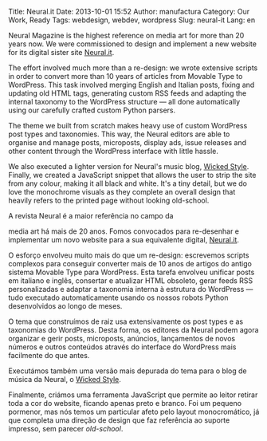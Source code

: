 Title: Neural.it
Date: 2013-10-01 15:52
Author: manufactura
Category: Our Work, Ready
Tags: webdesign, webdev, wordpress
Slug: neural-it
Lang: en

Neural Magazine is the highest reference on media art for more
than 20 years now. We were commissioned to design and implement a new
website for its digital sister site [Neural.it](http://neural.it).

The effort involved much more than a re-design: we wrote extensive
scripts in order to convert more than 10 years of articles from Movable
Type to WordPress. This task involved merging English and Italian posts,
fixing and updating old HTML tags, generating custom RSS feeds and
adapting the internal taxonomy to the WordPress structure — all done
automatically using our carefully crafted custom Python parsers.

The theme we built from scratch makes heavy use of custom WordPress post
types and taxonomies. This way, the Neural editors are able to organise
and manage posts, microposts, display ads, issue releases and other
content through the WordPress interface with little hassle.

We also executed a lighter version for Neural's music blog, [Wicked
Style](http://wickedstyle.neural.it/).  
Finally, we created a JavaScript snippet that allows the user to strip
the site from any colour, making it all black and white. It's a tiny
detail, but we do love the monochrome visuals as they complete an
overall design that heavily refers to the printed page without looking
old-school.

<!--:--><!--:pt-->A revista Neural é a maior referência no campo da
media art há mais de 20 anos. Fomos convocados para re-desenhar e
implementar um novo website para a sua equivalente digital,
[Neural.it](http://neural.it).

O esforço envolveu muito mais do que um re-design: escrevemos scripts
complexos para conseguir converter mais de 10 anos de artigos do antigo
sistema Movable Type para WordPress. Esta tarefa envolveu unificar posts
em italiano e inglês, consertar e atualizar HTML obsoleto, gerar feeds
RSS personalizadas e adaptar a taxonomia interna à estrutura do
WordPress — tudo executado automaticamente usando os nossos robots
Python desenvolvidos ao longo de meses.

O tema que construímos de raiz usa extensivamente os post types e as
taxonomias do WordPress. Desta forma, os editores da Neural podem agora
organizar e gerir posts, microposts, anúncios, lançamentos de novos
números e outros conteúdos através do interface do WordPress mais
facilmente do que antes.

Executámos também uma versão mais depurada do tema para o blog de música
da Neural, o [Wicked Style](http://wickedstyle.neural.it/).

Finalmente, criámos uma ferramenta JavaScript que permite ao leitor
retirar toda a cor do website, ficando apenas preto e branco. Foi um
pequeno pormenor, mas nós temos um particular afeto pelo layout
monocromático, já que completa uma direção de design que faz referência
ao suporte impresso, sem parecer *old-school*. <!--:-->

